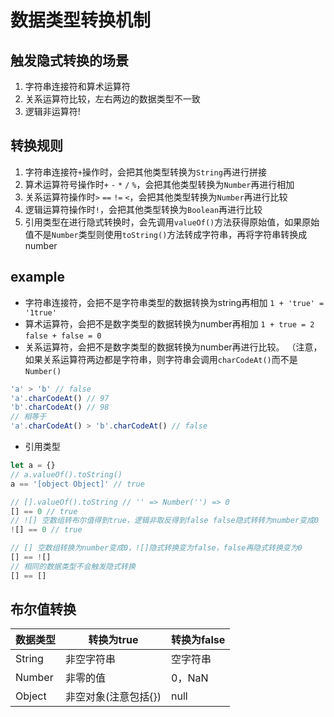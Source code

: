 # 数据类型转换机制

## 触发隐式转换的场景
1. 字符串连接符和算术运算符
2. 关系运算符比较，左右两边的数据类型不一致
3. 逻辑非运算符!

## 转换规则
1. 字符串连接符`+`操作时，会把其他类型转换为`String`再进行拼接
2. 算术运算符号操作时`+` `-` `*` `/` `%`，会把其他类型转换为`Number`再进行相加
3. 关系运算符操作时`>` `==` `!=` `<`，会把其他类型转换为`Number`再进行比较
4. 逻辑运算符操作时`!`，会把其他类型转换为`Boolean`再进行比较
5. 引用类型在进行隐式转换时，会先调用`valueOf()`方法获得原始值，如果原始值不是`Number`类型则使用`toString()`方法转成字符串，再将字符串转换成number

## example
- 字符串连接符，会把不是字符串类型的数据转换为string再相加
`1 + 'true' = '1true'`
- 算术运算符，会把不是数字类型的数据转换为number再相加
`1 + true = 2` 
`false + false = 0`
- 关系运算符，会把不是数字类型的数据转换为number再进行比较。
（注意，如果关系运算符两边都是字符串，则字符串会调用`charCodeAt()`而不是`Number()`
```javascript
'a' > 'b' // false
'a'.charCodeAt() // 97
'b'.charCodeAt() // 98
// 相等于
'a'.charCodeAt() > 'b'.charCodeAt() // false
```
- 引用类型
```javascript
let a = {}
// a.valueOf().toString()
a == '[object Object]' // true
```
```javascript
// [].valueOf().toString // '' => Number('') => 0
[] == 0 // true
// ![] 空数组转布尔值得到true，逻辑非取反得到false false隐式转转为number变成0
![] == 0 // true

// [] 空数组转换为number变成0，![]隐式转换变为false，false再隐式转换变为0
[] == ![]
// 相同的数据类型不会触发隐式转换
[] == [] 
```

## 布尔值转换
| 数据类型          | 转换为true                  | 转换为false  |
| ---------------  | ------------------------- | -------------|
| String           | 非空字符串                  | 空字符串|
| Number           | 非零的值                    | 0，NaN |
| Object           | 非空对象(注意包括{})          | null |



